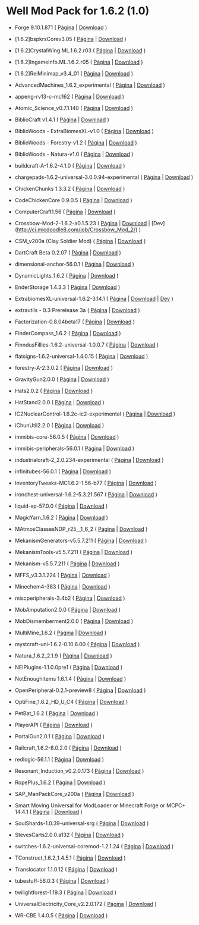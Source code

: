 Well Mod Pack for 1.6.2 (1.0)
=========

- Forge 9.10.1.871 (
[Página](http://files.minecraftforge.net/)
 | [Download](http://adf.ly/673885/http://files.minecraftforge.net/minecraftforge/minecraftforge-installer-1.6.2-9.10.1.871.jar)
)

- [1.6.2]bspkrsCorev3.05 (
[Página](http://www.minecraftforum.net/topic/1009577-164-daftpvfs-mods-treecapitator-ingameinfo-crystalwing-startinginv-floatingruins/)
 | [Download](http://adf.ly/1599906/bspk.rs/MC/bspkrsCore/[1.6.2]bspkrsCorev3.05.zip)
)

- [1.6.2]CrystalWing.ML.1.6.2.r03 (
[Página](http://www.minecraftforum.net/topic/1009577-164-daftpvfs-mods-treecapitator-ingameinfo-crystalwing-startinginv-floatingruins/)
 | [Download](http://adf.ly/1599906/bspk.rs/MC/CrystalWing/[1.6.2]CrystalWing.ML.1.6.2.r03.zip)
)

- [1.6.2]IngameInfo.ML.1.6.2.r05 (
[Página](http://www.minecraftforum.net/topic/1009577-164-daftpvfs-mods-treecapitator-ingameinfo-crystalwing-startinginv-floatingruins/)
 | [Download](http://adf.ly/1599906/bspk.rs/MC/IngameInfo/[1.6.2]IngameInfo.ML.1.6.2.r05.zip)
)

- [1.6.2]ReiMinimap_v3.4_01 (
[Página](http://www.minecraftforum.net/topic/482147-162-jul08-reis-minimap-v34-01/)
 | [Download](http://adf.ly/937215/reimm-162)
)

- AdvancedMachines_1.6.2_experimental (
[Página](http://atomicstryker.net/advancedmachines.html)
 | [Download](http://www.mediafire.com/download/96fxojzdozqld1y/AdvancedMachines_1.6.2_experimental.zip)
)

- appeng-rv13-c-mc162 (
[Página](http://ae-mod.info/)
 | [Download](http://goo.gl/KjaS2U)
)

- Atomic_Science_v0.7.1.140 (
[Página](http://universalelectricity.com/atomic-science)
 | [Download](http://adf.ly/1957614/http://calclavia.com/download.php?name=Atomic%20Science&r=http%3A%2F%2Fcalclavia.com%2Fjenkins%2Fjobs%2FAtomic+Science%2Fbuilds%2F140%2Farchive%2Foutput%2FAtomic_Science_v0.7.1.140.jar.bcf)
)

- BiblioCraft v1.4.1 (
[Página](http://www.bibliocraftmod.com/)
 | [Download](http://adf.ly/V8VBg)
)

- BiblioWoods - ExtraBiomesXL-v1.0 (
[Página](http://www.bibliocraftmod.com/?page_id=50)
 | [Download](http://adf.ly/V8W17)
)

- BiblioWoods - Forestry-v1.2 (
[Página](http://www.bibliocraftmod.com/?page_id=50)
 | [Download](http://adf.ly/UHkn2)
)

- BiblioWoods - Natura-v1.0 (
[Página](http://www.bibliocraftmod.com/?page_id=50)
 | [Download](http://adf.ly/V8WM1)
)

- buildcraft-A-1.6.2-4.1.0 (
[Página](http://www.mod-buildcraft.com/)
 | [Download](http://www.curseforge.com/media/files/741/278/buildcraft-A-1.6.2-4.1.0.jar)
)

- chargepads-1.6.2-universal-3.0.0.94-experimental (
[Página](http://forum.industrial-craft.net/index.php?page=Thread&threadID=7892)
 | [Download](http://minecraft.curseforge.com/mc-mods/chargepads/files/8-charge-pads-v3-0-0-94-exp/)
)

- ChickenChunks 1.3.3.2 (
[Página](http://www.minecraftforum.net/topic/909223-164-smp-chickenbones-mods/)
 | [Download](http://adf.ly/Sohmc)
)

- CodeChickenCore 0.9.0.5 (
[Página](http://www.minecraftforum.net/topic/909223-164-smp-chickenbones-mods/)
 | [Download](http://adf.ly/SohmY)
)

- ComputerCraft1.56 (
[Página](http://www.computercraft.info/)
 | [Download](http://www.mediafire.com/download/b90mr75p779wj2e/ComputerCraft1.56.zip)
)

- Crossbow-Mod-2-1.6.2-a0.1.5.23 (
[Página](http://micdoodle8.com/mods/crossbowmod2)
 | [Download](http://adfoc.us/7178031603337)
 | [Dev] (http://ci.micdoodle8.com/job/Crossbow_Mod_2/)
)

- CSM_v200a (Clay Soldier Mod) (
[Página](http://www.minecraftforum.net/topic/964897-162-spmplan-alpha-clay-soldiers-mod-v-200/)
 | [Download](http://adf.ly/1357160/clay-soldiers-mod-v2-alpha)
)

- DartCraft Beta 0.2.07 (
[Página](http://www.minecraftforum.net/topic/1686840-164-dartcraft-beta-0207/)
 | [Download](http://adf.ly/WqZuq)
)

- dimensional-anchor-56.0.1 (
[Página](http://www.minecraftforum.net/topic/1001131-164-immibiss-mods-smp-now-with-857-less-version-numbers-in-this-title/)
 | [Download](http://immibis.com/mcmoddl/files/dimensional-anchor-56.0.1.jar)
)

- DynamicLights_1.6.2 (
[Página](http://www.atomicstryker.net/dynamiclights.html)
 | [Download](http://adf.ly/W8FAo)
)

- EnderStorage 1.4.3.3  (
[Página](http://www.minecraftforum.net/topic/909223-164-smp-chickenbones-mods/)
 | [Download](http://adf.ly/Sohmb)
)

- ExtrabiomesXL-universal-1.6.2-3.14.1 (
[Página](http://www.minecraftforum.net/topic/1090288-164-extrabiomesxl-3142/)
 | [Download](https://docs.google.com/file/d/0B9BVWyKm6iSATi1KMWxBWDJKQms/edit?usp=sharing)
 | [Dev](https://github.com/ExtrabiomesXL/ExtrabiomesXL)
)

- extrautils - 0.3 Prerelease 3a (
[Página](http://www.minecraftforum.net/topic/1776056-15-162-betaforge-extra-utilities-v024g/)
 | [Download](http://www.mediafire.com/download/x8fdbc6yejn0cbo/extrautils_-_0.3_Prerelease_3a.zip)
)

- Factorization-0.8.04beta17 (
[Página](http://www.minecraftforum.net/topic/1351802-162-factorization-0804/)
 | [Download](http://adf.ly/2137658/dl.dropbox.com/u/76265666/old/Factorization-0.8.04beta17.jar)
)

- FinderCompass_1.6.2 (
[Página](http://www.atomicstryker.net/findercompass.html)
 | [Download](http://adf.ly/TGEBR)
)

- FinndusFillies-1.6.2-universal-1.0.0.7 (
[Página](http://forum.feed-the-beast.com/threads/myrathis-mod-compendium.18505/)
 | [Download](http://addons.curse.cursecdn.com/files/719/245/FinndusFillies-1.6.2-universal-1.0.0.7.jar)
)

- flatsigns-1.6.2-universal-1.4.0.15 (
[Página](http://forum.feed-the-beast.com/threads/myrathis-mod-compendium.18505/)
 | [Download](http://addons.curse.cursecdn.com/files/720/249/flatsigns-1.6.2-universal-1.4.0.15.jar)
)

- forestry-A-2.3.0.2 (
[Página](http://forestry.sengir.net/wiki.new/doku.php)
 | [Download](http://www.curseforge.com/media/files/742/563/forestry-A-2.3.0.2.jar)
)

- GravityGun2.0.0 (
[Página](http://ichun.us/mods/gravity-gun/)
 | [Download](http://adf.ly/Sl4mL)
)

- Hats2.0.2 (
[Página](http://ichun.us/mods/hats/)
 | [Download](http://adf.ly/WGnay)
)

- HatStand2.0.0 (
[Página](http://ichun.us/mods/hats/hat-stand/)
 | [Download](http://adf.ly/UADQM)
)

- IC2NuclearControl-1.6.2c-ic2-experimental (
[Página](http://forum.industrial-craft.net/index.php?page=Thread&threadID=5915)
 | [Download](http://forum.industrial-craft.net/index.php?page=Attachment&attachmentID=3298&h=9a032fea8f5ded5a5a6c9574f1675e96cedf5033&s=810d60ffde52949aa270934e9891be8e4225f1fc)
)

- iChunUtil2.2.0 (
[Página](http://ichun.us/mods/ichun-util/)
 | [Download](http://adf.ly/VQN0j)
)

- immibis-core-56.0.5 (
[Página](http://www.minecraftforum.net/topic/1001131-164-immibiss-mods-smp-now-with-857-less-version-numbers-in-this-title/)
 | [Download](http://immibis.com/mcmoddl/files/immibis-core-56.0.5.jar)
)

- immibis-peripherals-56.0.1 (
[Página](http://www.minecraftforum.net/topic/1001131-164-immibiss-mods-smp-now-with-857-less-version-numbers-in-this-title/)
 | [Download](http://immibis.com/mcmoddl/files/immibis-peripherals-56.0.1.jar)
)

- industrialcraft-2_2.0.234-experimental (
[Página](http://ic2api.player.to:8080/job/IC2_experimental/)
 | [Download](industrialcraft-2_2.0.240-experimental)
)

- infinitubes-56.0.1 (
[Página](http://www.minecraftforum.net/topic/1001131-164-immibiss-mods-smp-now-with-857-less-version-numbers-in-this-title/)
 | [Download](http://immibis.com/mcmoddl/files/infinitubes-56.0.1.jar)
)

- InventoryTweaks-MC1.6.2-1.56-b77 (
[Página](http://www.minecraftforum.net/topic/1720872-162-inventory-tweaks-156-august-21/)
 | [Download](http://build.technicpack.net/job/Inventory-Tweaks/77/artifact/build/out/InventoryTweaks-MC1.6.2-1.56-b77.jar)
)

- ironchest-universal-1.6.2-5.3.21.567 (
[Página](http://www.minecraftforum.net/topic/981855-15-and-up-forge-universalironchests-50-minecraft-15-update/)
 | [Download](http://files.minecraftforge.net/IronChests2/ironchest-universal-1.6.2-5.4.1.573.zip)
)

- liquid-xp-57.0.0 (
[Página](http://www.minecraftforum.net/topic/1001131-164-immibiss-mods-smp-now-with-857-less-version-numbers-in-this-title/)
 | [Download](http://immibis.com/mcmoddl/files/liquid-xp-56.0.2.jar)
)

- MagicYarn_1.6.2 (
[Página](http://www.minecraftforum.net/topic/849384-164-atomicstrykers-magic-yarn-see-other-players-yarn/)
 | [Download](http://adf.ly/RhZjH)
)

- MAtmosClassesNDP_r25__1_6_2 (
[Página](http://ha3.eu/public/mc-mods/matmos.php)
 | [Download](http://adf.ly/SOdxU)
)

- MekanismGenerators-v5.5.7.211 (
[Página](http://universalelectricity.com/mekanism)
 | [Download](http://api.viglink.com/api/click?format=go&key=9b4efad421c8b103b2c94b796db973b0&loc=http%3A%2F%2Funiversalelectricity.com%2Fmekanism%2Fdownloads&subId=8240d9b1db1708d334dd983d36458303&v=1&libId=29545cd2-aeed-457d-b724-7748c9876749&out=http%3A%2F%2Fadf.ly%2F1140958%2Fhttp%3A%2F%2Fcalclavia.com%2Fdownload.php%3Fname%3DMekanism%26r%3Dhttp%253A%252F%252Fcalclavia.com%252Fjenkins%252Fjobs%252FMekanism%252Fbuilds%252F211%252Farchive%252Foutput%252FMekanismGenerators-v5.5.7.211.jar&ref=http%3A%2F%2Funiversalelectricity.com%2Fmekanism&title=Mekanism%20Downloads%20%7C%20Universal%20Electricity&txt=MekanismGenerators-v5.5.7.211&jsonp=vglnk_jsonp_138084743844710)
)

- MekanismTools-v5.5.7.211 (
[Página](http://universalelectricity.com/mekanism/downloads)
 | [Download](http://api.viglink.com/api/click?format=go&key=9b4efad421c8b103b2c94b796db973b0&loc=http%3A%2F%2Funiversalelectricity.com%2Fmekanism%2Fdownloads&subId=8240d9b1db1708d334dd983d36458303&v=1&libId=29545cd2-aeed-457d-b724-7748c9876749&out=http%3A%2F%2Fadf.ly%2F1140958%2Fhttp%3A%2F%2Fcalclavia.com%2Fdownload.php%3Fname%3DMekanism%26r%3Dhttp%253A%252F%252Fcalclavia.com%252Fjenkins%252Fjobs%252FMekanism%252Fbuilds%252F211%252Farchive%252Foutput%252FMekanismTools-v5.5.7.211.jar&ref=http%3A%2F%2Funiversalelectricity.com%2Fmekanism&title=Mekanism%20Downloads%20%7C%20Universal%20Electricity&txt=MekanismTools-v5.5.7.211&jsonp=vglnk_jsonp_138084744594211)
)

- Mekanism-v5.5.7.211 (
[Página](http://universalelectricity.com/mekanism/downloads)
 | [Download](http://api.viglink.com/api/click?format=go&key=9b4efad421c8b103b2c94b796db973b0&loc=http%3A%2F%2Funiversalelectricity.com%2Fmekanism%2Fdownloads&subId=8240d9b1db1708d334dd983d36458303&v=1&libId=29545cd2-aeed-457d-b724-7748c9876749&out=http%3A%2F%2Fadf.ly%2F1140958%2Fhttp%3A%2F%2Fcalclavia.com%2Fdownload.php%3Fname%3DMekanism%26r%3Dhttp%253A%252F%252Fcalclavia.com%252Fjenkins%252Fjobs%252FMekanism%252Fbuilds%252F211%252Farchive%252Foutput%252FMekanism-v5.5.7.211.jar&ref=http%3A%2F%2Funiversalelectricity.com%2Fmekanism&title=Mekanism%20Downloads%20%7C%20Universal%20Electricity&txt=Mekanism-v5.5.7.211&jsonp=vglnk_jsonp_13808474193269)
)

- MFFS_v3.3.1.224 (
[Página](http://universalelectricity.com/mffs)
 | [Download](http://api.viglink.com/api/click?format=go&key=9b4efad421c8b103b2c94b796db973b0&loc=http%3A%2F%2Funiversalelectricity.com%2Fmffs%2Fdownloads&subId=8240d9b1db1708d334dd983d36458303&v=1&libId=fbb7c207-8533-4edd-8da0-25f07b3a790c&out=http%3A%2F%2Fadf.ly%2F1957614%2Fhttp%3A%2F%2Fcalclavia.com%2Fdownload.php%3Fname%3DModular%2520Force%2520Field%2520System%26r%3Dhttp%253A%252F%252Fcalclavia.com%252Fjenkins%252Fjobs%252FModular%2BForce%2BField%2BSystem%252Fbuilds%252F224%252Farchive%252Foutput%252FMFFS_v3.3.1.224.jar&ref=http%3A%2F%2Funiversalelectricity.com%2Fmffs&title=MFFS%20Downloads%20%7C%20Universal%20Electricity&txt=MFFS_v3.3.1.224&jsonp=vglnk_jsonp_13808476357476)
)

- Minechem4-383 (
[Página](http://universalelectricity.com/minechem)
 | [Download](http://adf.ly/1957614/http://calclavia.com/download.php?name=MineChem&r=http%3A%2F%2Fcalclavia.com%2Fjenkins%2Fjobs%2FMineChem%2Fbuilds%2F401%2Farchive%2Foutput%2FMinechem4-401.jar.bcf)
)

- miscperipherals-3.4b2 (
[Página](http://www.computercraft.info/forums2/index.php?/topic/4587-cc153mc152-miscperipherals-33/)
 | [Download](https://dl.dropboxusercontent.com/u/861751/Mods/miscperipherals/miscperipherals-3.4b2.zip)
)

- MobAmputation2.0.0 (
[Página](http://ichun.us/mods/mob-amputation/)
 | [Download](http://adf.ly/UVSKt)
)

- MobDismemberment2.0.0 (
[Página](http://ichun.us/mods/mob-dismemberment/)
 | [Download](http://adf.ly/UVSq2)
)

- MultiMine_1.6.2 (
[Página](http://www.minecraftforum.net/topic/485526-164-multi-mine-those-blocks-are-made-for-breakin/)
 | [Download](http://adf.ly/Rha3U)
)

- mystcraft-uni-1.6.2-0.10.6.00 (
[Página](http://binarymage.com/)
 | [Download](http://binarymage.com/mystcraft/publish/mystcraft-uni-1.6.2-0.10.6.00.zip)
)

- Natura_1.6.2_2.1.9 (
[Página](http://www.minecraftforum.net/topic/1753754-16xnatura/)
 | [Download](http://adf.ly/SucfU)
)

- NEIPlugins-1.1.0.0pre1 (
[Página](https://bitbucket.org/mistaqur/nei_plugins/wiki/Home)
 | [Download](http://bit.ly/1ePA29U)
)

- NotEnoughItems 1.6.1.4  (
[Página](http://www.minecraftforum.net/topic/909223-164-smp-chickenbones-mods/)
 | [Download](http://adf.ly/SohmZ)
)

- OpenPeripheral-0.2.1-preview8 (
[Página](http://www.computercraft.info/forums2/index.php?/topic/13063-mc-152-cc-153-openperipheral/)
 | [Download](https://dl.dropboxusercontent.com/u/4295615/OpenPeripheral-0.2.1-preview8.jar)
)

- OptiFine_1.6.2_HD_U_C4 (
[Página](http://optifine.net/downloads.php)
 | [Download](http://adf.ly/404181/optifined.net/adloadx.php?f=OptiFine_1.6.2_HD_U_C4.jar)
)

- PetBat_1.6.2 (
[Página](http://www.minecraftforum.net/topic/1545901-164-pet-bats-fly-hang-get-him/)
 | [Download](http://adf.ly/RhaAT)
)

- PlayerAPI (
[Página](http://www.minecraftforum.net/topic/738498-164api-player-api/)
 | [Download](http://www.mediafire.com/?gh2at05v39fhn0m)
)

- PortalGun2.0.1 (
[Página](http://ichun.us/mods/portalgun/)
 | [Download](http://adf.ly/V13HJ)
)

- Railcraft_1.6.2-8.0.2.0 (
[Página](http://www.minecraftforum.net/topic/701990-162-railcraft-8000-forge/)
 | [Download](http://adf.ly/VCMjy)
)

- redlogic-56.1.1 (
[Página](http://www.minecraftforum.net/topic/1852277-162-redlogic-wip-replacement-for-rp2-wiringlogiccontrollighting/)
 | [Download](http://immibis.com/mcmoddl/files/redlogic-56.1.1.jar)
)

- Resonant_Induction_v0.2.0.173 (
[Página](http://www.minecraftforum.net/topic/1926888-resonant-induction-universal-electricity-manipulation-and-tesla-towers/)
 | [Download](http://api.viglink.com/api/click?format=go&key=9b4efad421c8b103b2c94b796db973b0&loc=http%3A%2F%2Funiversalelectricity.com%2Fresonant-induction%2Fdownloads&subId=8240d9b1db1708d334dd983d36458303&v=1&libId=62b2caa4-24cf-42cd-8547-1e36c257ff38&out=http%3A%2F%2Fadf.ly%2F1957614%2Fhttp%3A%2F%2Fcalclavia.com%2Fdownload.php%3Fname%3DResonant%2520Induction%26r%3Dhttp%253A%252F%252Fcalclavia.com%252Fjenkins%252Fjobs%252FResonant%2BInduction%252Fbuilds%252F173%252Farchive%252Foutput%252FResonant_Induction_v0.2.0.173.jar&ref=http%3A%2F%2Funiversalelectricity.com%2Fresonant-induction&title=Resonant%20Induction%20Downloads%20%7C%20Universal%20Electricity&txt=Resonant_Induction_v0.2.0.173&jsonp=vglnk_jsonp_13808491711186)
)

- RopePlus_1.6.2 (
[Página](http://atomicstryker.net/ropesplus.html)
 | [Download](http://adf.ly/RhaIp)
)

- SAP_ManPackCore_v200a (
[Página](http://www.minecraftforge.net/forum/index.php/topic,2828.0.html)
 | [Download](http://adf.ly/1357160/manager-pack-alpha)
)

- Smart Moving Universal for ModLoader or Minecraft Forge or MCPC+ 14.4.1 (
[Página](http://www.minecraftforum.net/topic/361430-162smp-smart-moving/)
 | [Download](http://www.mediafire.com/?5hrd00mgiff6dl0)
)

- SoulShards-1.0.39-universal-srg (
[Página](http://www.minecraftforum.net/topic/1475847-162-forgeirc-v1018-soul-shards-v1039-and-recipe-remover-v11-updated-9162013/)
 | [Download](http://adf.ly/V5Ytf)
)

- StevesCarts2.0.0.a132 (
[Página](http://www.minecraftforum.net/topic/680276-16-steves-carts-2-v200a123/)
 | [Download](http://adf.ly/1027704/dl.dropbox.com/u/46486053/StevesCarts2.0.0.a132.zip)
)

- switches-1.6.2-universal-coremod-1.2.1.24 (
[Página](http://forum.feed-the-beast.com/threads/myrathis-mod-compendium.18505/)
 | [Download](http://www.curseforge.com/media/files/727/335/switches-1.6.2-universal-coremod-1.2.1.24.jar)
)

- TConstruct_1.6.2_1.4.5.1 (
[Página](http://www.minecraftforum.net/topic/1659892-164tinkers-construct/)
 | [Download](http://adf.ly/Sue44)
)

- Translocator 1.1.0.12  (
[Página](http://www.minecraftforum.net/topic/909223-164-smp-chickenbones-mods/)
 | [Download](http://adf.ly/Sohmd)
)

- tubestuff-56.0.3 (
[Página](http://www.minecraftforum.net/topic/1001131-164-immibiss-mods-smp-now-with-857-less-version-numbers-in-this-title/)
 | [Download](http://immibis.com/mcmoddl/files/tubestuff-56.0.3.jar)
)

- twilightforest-1.19.3 (
[Página](http://www.minecraftforum.net/topic/561673-164-the-twilight-forest-v1200-updated-to-minecraft-164/)
 | [Download](https://dl.dropboxusercontent.com/u/38679977/twilightforest-1.19.3.jar)
)

- UniversalElectricity_Core_v2.2.0.172 (
[Página](http://universalelectricity.com/)
 | [Download](http://api.viglink.com/api/click?format=go&key=9b4efad421c8b103b2c94b796db973b0&loc=http%3A%2F%2Funiversalelectricity.com%2Funiversalelectricity%2Fdownloads&subId=8240d9b1db1708d334dd983d36458303&v=1&libId=dc1ee656-5eaa-4d7f-b8dd-8adb26db88bc&out=http%3A%2F%2Fadf.ly%2F1957614%2Fhttp%3A%2F%2Fcalclavia.com%2Fdownload.php%3Fname%3DUniversal%2520Electricity%26r%3Dhttp%253A%252F%252Fcalclavia.com%252Fjenkins%252Fjobs%252FUniversal%2BElectricity%252Fbuilds%252F173%252Farchive%252Foutput%252FUniversalElectricity_Core_v2.2.0.173.jar&ref=http%3A%2F%2Funiversalelectricity.com%2F&title=Universal%20Electricity%20Downloads%20%7C%20Universal%20Electricity&txt=UniversalElectricity_Core_v2.2.0.173&jsonp=vglnk_jsonp_13808496815446)
)

- WR-CBE 1.4.0.5  (
[Página](http://www.minecraftforum.net/topic/909223-164-smp-chickenbones-mods/)
 | [Download](http://adf.ly/Sohme)
)
